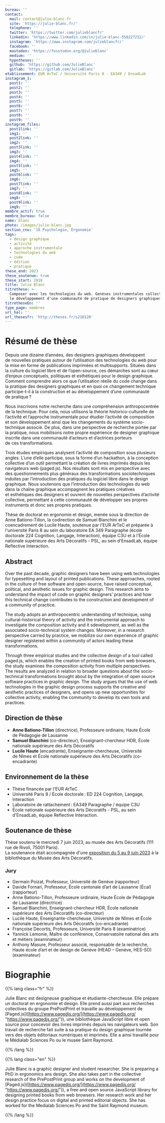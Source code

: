 ```yaml
---
bureau: ''
contact:
  mail: contact@julie-blanc.fr
  site: 'https://julie-blanc.fr/'
  telephone: ''
  twitter: 'https://twitter.com/julieblancfr'
  linkedin: 'https://www.linkedin.com/in/julie-blanc-550227232/'
  instagram: 'https://www.instagram.com/julieblancfr/'
  facebook: ''
  mastodon: 'https://fosstodon.org/@julieblanc'
  medium: ''
  hypotheses: ''
  github: 'https://github.com/JulieBlanc'
  gitlab: 'https://gitlab.com/JulieBlanc'
etablissement: EUR ArTeC / Université Paris 8 - EA349 / EnsadLab
instagram_1:
  post1: ''
  post2: ''
  post3: ''
  post4: ''
  post5: ''
  post6: ''
  post7: ''
  post8: ''
  post9: ''
instagram_files:
  post1link: ''
  img1: ''
  post2link: ''
  img2: ''
  post3link: ''
  img3: ''
  post4link: ''
  img4: ''
  post5link: ''
  img5: ''
  post6link: ''
  img6: ''
  post7link: ''
  img7: ''
  post8link: ''
  img8: ''
  post9link: ''
  img9: ''
membre_actif: true
membre_bureau: false
name: blanc
photo: /images/julie-blanc.jpg
section_cnu: '16 Psychologie, Ergonomie'
tags:
  - design graphique
  - activité
  - approche instrumentale
  - technologies du web
  - code
  - édition
  - pratique
these_end: 2023
these_soutenue: true
these_start: 2018
title: Julie Blanc
titrethese: >-
  Composer avec les technologies du web. Genèses instrumentales collectives pour
  le développement d'une communauté de pratique de designers graphiques
titretheseEn: ''
type_page: membres
url_hal: ''
url_thesesfr: 'http://theses.fr/s218120'
---
```


# Résumé de thèse

Depuis une dizaine d’années, des designers graphiques développent de nouvelles pratiques autour de l’utilisation des technologies du web pour la mise en forme de publications imprimées et multisupports. Situées dans la culture du logiciel libre et de l’open-source, ces démarches sont au cœur d’enjeux conceptuels, politiques et esthétiques pour le design graphique. Comment comprendre alors ce que l’utilisation réelle du code change dans la pratique des designers graphiques et en quoi ce changement technique participe-t-il à la construction et au développement d’une communauté de pratique ?

Nous inscrivons notre recherche dans une compréhension anthropocentrée de la technique. Pour cela, nous utilisons la théorie historico-culturelle de l’activité et l’approche instrumentale pour étudier l’activité de composition et son développement ainsi que les changements du système socio-technique associé. De plus, dans une perspective de recherche portée par la pratique, nous mobilisons notre propre expérience de designer graphique inscrite dans une communauté d’acteurs et d’actrices porteurs de ces transformations.

Trois études empiriques analysent l’activité de composition sous plusieurs angles. L’une d’elle participe, sous la forme d’un hackathon, à la conception collective d’un outil permettant la création de livres imprimés depuis les navigateurs web (paged.js). Nos résultats sont mis en perspective avec des questionnements plus généraux des transformations sociotechniques induites par l’introduction des pratiques du logiciel libre dans le design graphique. Nous soutenons que l’introduction des technologies du web dans la chaîne graphique accompagnent les pratiques créatives et esthétiques des designers et ouvrent de nouvelles perspectives d’activité collective, permettant à cette communauté de développer ses propres instruments et donc ses propres pratiques.

Thèse de doctorat en ergonomie et design, menée sous la direction de Anne Bationo-Tillon, la codirection de Samuel Bianchini et le coencadrement de Lucile Haute, soutenue par l'EUR ArTeC et préparée à l'université Paris 8 au sein du laboratoire EA 349 Paragraphe (école doctorale 224 Cognition, Langage, Interaction), équipe C3U et à l'École nationale supérieure des Arts Décoratifs - PSL, au sein d'EnsadLab, équipe Reflective Interaction.

## Abstract

Over the past decade, graphic designers have been using web technologies for typesetting and layout of printed publications. These approaches, rooted in the culture of free software and open-source, have raised conceptual, political, and aesthetic issues for graphic design. This research aims to understand the impact of code on graphic designers’ practices and how this technical change contributes to the construction and development of a community of practice.

The study adopts an anthropocentric understanding of technique, using cultural-historical theory of activity and the instrumental approach to investigate the composition activity and it sdevelopment, as well as the associated socio-technical system changes. Moreover, in a research perspective carried by practice, we mobilize our own experience of graphic designer registered within a community of actors leading these transformations.

Through three empirical studies and the collective design of a tool called paged.js, which enables the creation of printed books from web browsers, the study examines the composition activity from multiple perspectives. The results are analyzed in relation to broader questions about the socio-technical transformations brought about by the integration of open source software practices in graphic design. The study argues that the use of web technologies in the graphic design process supports the creative and aesthetic practices of designers, and opens up new opportunities for collective activity, enabling the community to develop its own tools and practices.




## Direction de thèse

* **Anne Bationo-Tillon** (directrice), Professeure ordinaire, Haute École de Pédagogie de Lausanne
* **Samuel Bianchini** (co-directeur), Enseignant-chercheur HDR, École nationale supérieure des Arts Décoratifs
* **Lucile Haute** (encadrante), Enseignante-chercheuse, Université de Nîmes et École nationale supérieure des Arts Décoratifs (co-encadrante)

## Environnement de la thèse

* Thèse financée par l'EUR ArTeC
* Université Paris 8 / École doctorale : ED 224 Cognition, Langage, Interaction
* Laboratoire de rattachement : EA349 Paragraphe / équipe C3U
* École nationale supérieure des Arts Décoratifs - PSL, au sein d'EnsadLab, équipe Reflective Interaction.

## Soutenance de thèse

Thèse soutenu le mercredi 7 juin 2023, au musée des Arts Décoratifs (111 rue de Rivoli, 75001 Paris).\
La soutenance était accompagnée d'une [exposition du 5 au 9 juin 2023](https://phd.julie-blanc.fr/expo.html) à la bibliothèque du Musée des Arts Décoratifs.

### Jury

* Germain Poizat, Professeur, Université de Genève (rapporteur)
* Davide Fornari, Professeur, École cantonale d’art de Lausanne (Écal) (rapporteur)
* Anne Bationo-Tillon, Professeure ordinaire, Haute École de Pédagogie de Lausanne (directrice)
* Samuel Bianchini, Enseignant-chercheur HDR, École nationale supérieure des Arts Décoratifs (co-directeur)
* Lucile Haute, Enseignante-chercheuse, Université de Nîmes et École nationale supérieure des Arts Décoratifs (co-encadrante)
* Françoise Decortis, Professeure, Université Paris 8 (examinatrice)
* Yannick Lemonie, Maître de conférence, Conservatoire national des arts et métiers (examinateur)
* Anthony Masure, Professeur associé, responsable de la recherche, Haute école d’art et de design de Genève (HEAD – Genève, HES-SO) (examinateur)

# Biographie

{{% lang class="fr" %}}

Julie Blanc est designeuse graphique et étudiante-chercheuse. Elle prépare un doctorat en ergonomie et design. Elle prend aussi part aux recherches collectives du groupe PrePostPrint et travaille au développement de \[Paged.js]\([https://www.pagedjs.org/](https://www.pagedjs.org/ "https://www.pagedjs.org/")), une bibliothèque JavaScript libre et open source pour concevoir des livres imprimés depuis les navigateurs web. Son travail de recherche fait suite à sa pratique du design graphique tournée vers des objets éditoriaux numériques et imprimés. Elle a ainsi travaillé pour le Médialab Sciences Po ou le musée Saint Raymond.

{{% /lang %}}

{{% lang class="en" %}}

Julie Blanc is a graphic designer and student researcher. She is preparing a PhD in ergonomics ans design. She also takes part in the collective research of the PrePostPrint group and works on the development of  \[Paged.js]\([https://www.pagedjs.org/](https://www.pagedjs.org/ "https://www.pagedjs.org/")), a free and open source JavaScript library for designing printed books from web browsers. Her research work and her design practice focus on digital and printed editorial objects. She has worked for the Medialab Sciences Po and the Saint Raymond museum.

{{% /lang %}}
